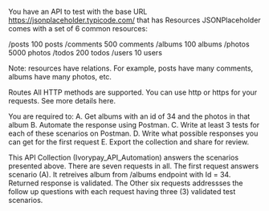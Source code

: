 You have an API to test with the base URL https://jsonplaceholder.typicode.com/ that has Resources
JSONPlaceholder comes with a set of 6 common resources:

/posts	100 posts
/comments	500 comments
/albums	100 albums
/photos	5000 photos
/todos	200 todos
/users	10 users

Note: resources have relations. For example, posts have many comments, albums have many photos, etc.

Routes
All HTTP methods are supported. You can use http or https for your requests. See more details here.


You are required to:
A.	 Get albums with an id of 34 and the photos in that album
B.	Automate the response using Postman.
C.	Write at least  3 tests for each of these scenarios on Postman.
D.	Write what possible responses you can get for the first request
E.	Export the collection and share for review.

This API Collection (Ivorypay_API_Automation) answers the scenarios presented above. There are seven requests in all. The first request answers scenario (A). It retreives album from /albums endpoint with Id = 34. Returned response is validated. The Other six requests addressses the follow up questions with each request having three (3) validated test scenarios.
